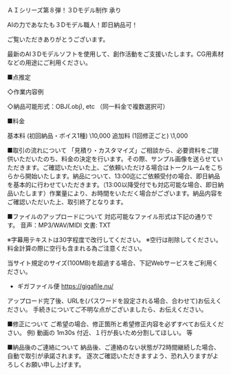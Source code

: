 ＡＩシリーズ第８弾！３Dモデル制作 承り

AIの力であなたも３Dモデル職人！即日納品可！

ご覧いただきありがとうございます。

最新のAI３Dモデルソフトを使用して、創作活動をご支援いたします。CG用素材などの用途にご利用ください。


■点推定


◇作業内容例


◇納品可能形式：OBJ(.obj), etc （同一料金で複数選択可）


■料金

基本料  (初回納品・ボイス1種) \10,000
追加料 (1回修正ごと) \1,000


■取引の流れについて
「見積り・カスタマイズ」ご相談から、必要資料をご提供いただいたのち、料金の決定を行います。その際、サンプル画像を送らせていただきます。ご確認いただいた上、ご依頼いただける場合はトークルームをこちらから開始いたします。納品について、13:00迄にご依頼受付の場合、即日納品を基本的に行わせていただきます。（13:00以降受付でも対応可能な場合、即日納品いたします）作業量により、お時間をいただく場合がございます。納品内容をご確認いただいた上、取引終了となります。


■ファイルのアップロードについて
対応可能なファイル形式は下記の通りです。
音声：MP3/WAV/MIDI
文書: TXT

※字幕用テキストは30字程度で改行してください。
※空行は削除してください。料金計算の際に空行も含まれる為ご注意ください。

当サイト規定のサイズ(100MB)を超過する場合、下記Webサービスをご利用ください。
- ギガファイル便
https://gigafile.nu/

アップロード完了後、URLを(パスワードを設定される場合、合わせて)お伝えください。
手続きについてご不明な点がございましたら、お伝えください。


■修正について
ご希望の場合、修正箇所と希望修正内容を必ずすべてお伝えください。
例) 動画の 1m30s 付近、１行が長いため分割してほしい。 等


■納品後のご連絡について
納品後、ご連絡のない状態が72時間継続した場合、自動で取引が承諾されます。
逐次ご確認いただきますよう、恐れ入りますがよろしくお願い申し上げます。
